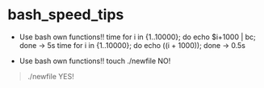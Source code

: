 # bash_speed_tips

- Use bash own functions!!
time for i in {1..10000}; do echo $i+1000 | bc; done    -> 5s
time for i in {1..10000}; do echo $(($i + 1000)); done  -> 0.5s

- Use bash own functions!!
touch ./newfile   NO!
>./newfile        YES!

